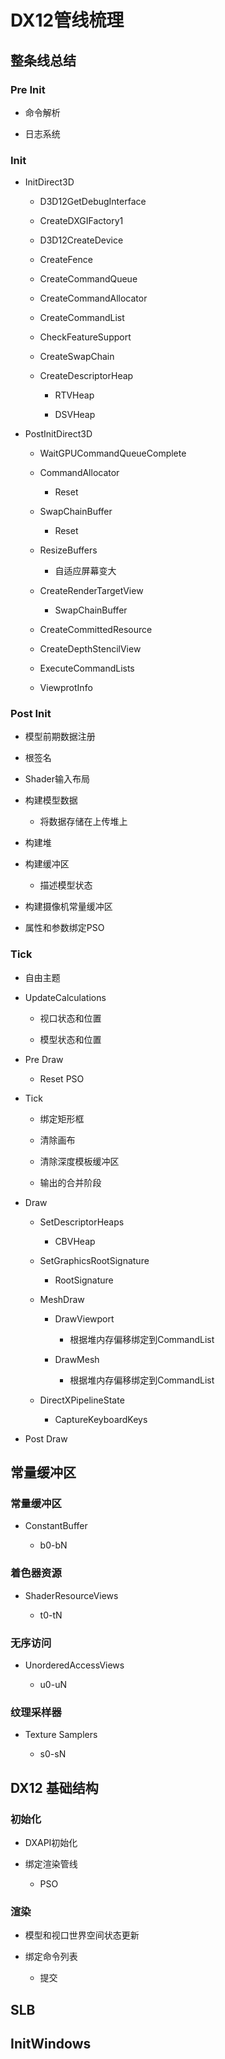 
# DX12管线梳理

## 整条线总结

### Pre Init

-   命令解析
    
-   日志系统
    

### Init

-   InitDirect3D
    
    -   D3D12GetDebugInterface
        
    -   CreateDXGIFactory1
        
    -   D3D12CreateDevice
        
    -   CreateFence
        
    -   CreateCommandQueue
        
    -   CreateCommandAllocator
        
    -   CreateCommandList
        
    -   CheckFeatureSupport
        
    -   CreateSwapChain
        
    -   CreateDescriptorHeap
        
        -   RTVHeap
            
        -   DSVHeap
            
-   PostInitDirect3D
    
    -   WaitGPUCommandQueueComplete
        
    -   CommandAllocator
        
        -   Reset
            
    -   SwapChainBuffer
        
        -   Reset
            
    -   ResizeBuffers
        
        -   自适应屏幕变大
            
    -   CreateRenderTargetView
        
        -   SwapChainBuffer
            
    -   CreateCommittedResource
        
    -   CreateDepthStencilView
        
    -   ExecuteCommandLists
        
    -   ViewprotInfo
        

### Post Init

-   模型前期数据注册
    
-   根签名
    
-   Shader输入布局
    
-   构建模型数据
    
    -   将数据存储在上传堆上
        
-   构建堆
    
-   构建缓冲区
    
    -   描述模型状态
        
-   构建摄像机常量缓冲区
    
-   属性和参数绑定PSO
    

### Tick

-   自由主题
    
-   UpdateCalculations
    
    -   视口状态和位置
        
    -   模型状态和位置
        
-   Pre Draw
    
    -   Reset PSO
        
-   Tick
    
    -   绑定矩形框
        
    -   清除画布
        
    -   清除深度模板缓冲区
        
    -   输出的合并阶段
        
-   Draw
    
    -   SetDescriptorHeaps
        
        -   CBVHeap
            
    -   SetGraphicsRootSignature
        
        -   RootSignature
            
    -   MeshDraw
        
        -   DrawViewport
            
            -   根据堆内存偏移绑定到CommandList
                
        -   DrawMesh
            
            -   根据堆内存偏移绑定到CommandList
                
    -   DirectXPipelineState
        
        -   CaptureKeyboardKeys
            
-   Post Draw
    

## 常量缓冲区

### 常量缓冲区

-   ConstantBuffer
    
    -   b0-bN
        

### 着色器资源

-   ShaderResourceViews
    
    -   t0-tN
        

### 无序访问

-   UnorderedAccessViews
    
    -   u0-uN
        

### 纹理采样器

-   Texture Samplers
    
    -   s0-sN
        

## DX12 基础结构

### 初始化

-   DXAPI初始化
    
-   绑定渲染管线
    
    -   PSO
        

### 渲染

-   模型和视口世界空间状态更新
    
-   绑定命令列表
    
    -   提交
        

## SLB

## InitWindows